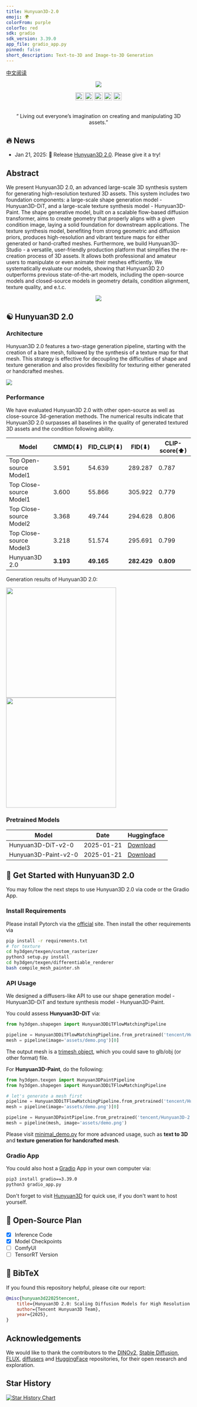 ```yaml
---
title: Hunyuan3D-2.0
emoji: 🌍
colorFrom: purple
colorTo: red
sdk: gradio
sdk_version: 3.39.0
app_file: gradio_app.py
pinned: false
short_description: Text-to-3D and Image-to-3D Generation
---
```


[中文阅读](README_zh_cn.md)

<p align="center">
  <img src="./assets/images/teaser.jpg">


</p>

<div align="center">
  <a href=https://3d.hunyuan.tencent.com target="_blank"><img src=https://img.shields.io/badge/Hunyuan3D-black.svg?logo=homepage height=22px></a>
  <a href=https://huggingface.co/spaces/tencent/Hunyuan3D-2  target="_blank"><img src=https://img.shields.io/badge/%F0%9F%A4%97%20Demo-276cb4.svg height=22px></a>
  <a href=https://huggingface.co/tencent/Hunyuan3D-2 target="_blank"><img src=https://img.shields.io/badge/%F0%9F%A4%97%20Models-d96902.svg height=22px></a>
  <a href=https://3d-models.hunyuan.tencent.com/ target="_blank"><img src= https://img.shields.io/badge/Page-bb8a2e.svg?logo=github height=22px></a>
<a href=https://discord.gg/GuaWYwzKbX target="_blank"><img src= https://img.shields.io/badge/Page-white.svg?logo=discord height=22px></a>
</div>


[//]: # (  <a href=# target="_blank"><img src=https://img.shields.io/badge/Report-b5212f.svg?logo=arxiv height=22px></a>)

[//]: # (  <a href=# target="_blank"><img src= https://img.shields.io/badge/Colab-8f2628.svg?logo=googlecolab height=22px></a>)

[//]: # (  <a href="#"><img alt="PyPI - Downloads" src="https://img.shields.io/pypi/v/mulankit?logo=pypi"  height=22px></a>)

<br>
<p align="center">
“ Living out everyone’s imagination on creating and manipulating 3D assets.”
</p>

## 🔥 News

- Jan 21, 2025: 💬 Release [Hunyuan3D 2.0](https://huggingface.co/spaces/tencent/Hunyuan3D-2). Please give it a try!

## **Abstract**

We present Hunyuan3D 2.0, an advanced large-scale 3D synthesis system for generating high-resolution textured 3D assets.
This system includes two foundation components: a large-scale shape generation model - Hunyuan3D-DiT, and a large-scale
texture synthesis model - Hunyuan3D-Paint.
The shape generative model, built on a scalable flow-based diffusion transformer, aims to create geometry that properly
aligns with a given condition image, laying a solid foundation for downstream applications.
The texture synthesis model, benefiting from strong geometric and diffusion priors, produces high-resolution and vibrant
texture maps for either generated or hand-crafted meshes.
Furthermore, we build Hunyuan3D-Studio - a versatile, user-friendly production platform that simplifies the re-creation
process of 3D assets. It allows both professional and amateur users to manipulate or even animate their meshes
efficiently.
We systematically evaluate our models, showing that Hunyuan3D 2.0 outperforms previous state-of-the-art models,
including the open-source models and closed-source models in geometry details, condition alignment, texture quality, and
e.t.c.



<p align="center">
  <img src="assets/images/system.jpg">
</p>

## ☯️ **Hunyuan3D 2.0**

### Architecture

Hunyuan3D 2.0 features a two-stage generation pipeline, starting with the creation of a bare mesh, followed by the
synthesis of a texture map for that mesh. This strategy is effective for decoupling the difficulties of shape and
texture generation and also provides flexibility for texturing either generated or handcrafted meshes.

<p align="left">
  <img src="assets/images/arch.jpg">
</p>

### Performance

We have evaluated Hunyuan3D 2.0 with other open-source as well as close-source 3d-generation methods.
The numerical results indicate that Hunyuan3D 2.0 surpasses all baselines in the quality of generated textured 3D assets
and the condition following ability.

| Model                   | CMMD(⬇)   | FID_CLIP(⬇) | FID(⬇)      | CLIP-score(⬆) |
|-------------------------|-----------|-------------|-------------|---------------|
| Top Open-source Model1  | 3.591     | 54.639      | 289.287     | 0.787         |
| Top Close-source Model1 | 3.600     | 55.866      | 305.922     | 0.779         |
| Top Close-source Model2 | 3.368     | 49.744      | 294.628     | 0.806         |
| Top Close-source Model3 | 3.218     | 51.574      | 295.691     | 0.799         |
| Hunyuan3D 2.0           | **3.193** | **49.165**  | **282.429** | **0.809**     |

Generation results of Hunyuan3D 2.0:
<p align="left">
  <img src="assets/images/e2e-1.gif"  height=300>
  <img src="assets/images/e2e-2.gif"  height=300>
</p>

### Pretrained Models

| Model                | Date       | Huggingface                                            |
|----------------------|------------|--------------------------------------------------------| 
| Hunyuan3D-DiT-v2-0   | 2025-01-21 | [Download](https://huggingface.co/tencent/Hunyuan3D-2) |
| Hunyuan3D-Paint-v2-0 | 2025-01-21 | [Download](https://huggingface.co/tencent/Hunyuan3D-2) |

## 🤗 Get Started with Hunyuan3D 2.0

You may follow the next steps to use Hunyuan3D 2.0 via code or the Gradio App.

### Install Requirements

Please install Pytorch via the [official](https://pytorch.org/) site. Then install the other requirements via

```bash
pip install -r requirements.txt
# for texture
cd hy3dgen/texgen/custom_rasterizer
python3 setup.py install
cd hy3dgen/texgen/differentiable_renderer
bash compile_mesh_painter.sh
```

### API Usage

We designed a diffusers-like API to use our shape generation model - Hunyuan3D-DiT and texture synthesis model -
Hunyuan3D-Paint.

You could assess **Hunyuan3D-DiT** via:

```python
from hy3dgen.shapegen import Hunyuan3DDiTFlowMatchingPipeline

pipeline = Hunyuan3DDiTFlowMatchingPipeline.from_pretrained('tencent/Hunyuan3D-2')
mesh = pipeline(image='assets/demo.png')[0]
```

The output mesh is a [trimesh object](https://trimesh.org/trimesh.html), which you could save to glb/obj (or other
format) file.

For **Hunyuan3D-Paint**, do the following:

```python
from hy3dgen.texgen import Hunyuan3DPaintPipeline
from hy3dgen.shapegen import Hunyuan3DDiTFlowMatchingPipeline

# let's generate a mesh first
pipeline = Hunyuan3DDiTFlowMatchingPipeline.from_pretrained('tencent/Hunyuan3D-2')
mesh = pipeline(image='assets/demo.png')[0]

pipeline = Hunyuan3DPaintPipeline.from_pretrained('tencent/Hunyuan3D-2')
mesh = pipeline(mesh, image='assets/demo.png')
```

Please visit [minimal_demo.py](minimal_demo.py) for more advanced usage, such as **text to 3D** and **texture generation
for handcrafted mesh**.

### Gradio App

You could also host a [Gradio](https://www.gradio.app/) App in your own computer via:

```bash
pip3 install gradio==3.39.0
python3 gradio_app.py
```

Don't forget to visit [Hunyuan3D](https://3d.hunyuan.tencent.com) for quick use, if you don't want to host yourself.

## 📑 Open-Source Plan

- [x] Inference Code
- [x] Model Checkpoints
- [ ] ComfyUI
- [ ] TensorRT Version

## 🔗 BibTeX

If you found this repository helpful, please cite our report:

```bibtex
@misc{hunyuan3d22025tencent,
    title={Hunyuan3D 2.0: Scaling Diffusion Models for High Resolution Textured 3D Assets Generation},
    author={Tencent Hunyuan3D Team},
    year={2025},
}
```

## Acknowledgements

We would like to thank the contributors to
the [DINOv2](https://github.com/facebookresearch/dinov2), [Stable Diffusion](https://github.com/Stability-AI/stablediffusion), [FLUX](https://github.com/black-forest-labs/flux), [diffusers](https://github.com/huggingface/diffusers)
and [HuggingFace](https://huggingface.co) repositories, for their open research and exploration.

## Star History

<a href="https://star-history.com/#Tencent/Hunyuan3D-2&Date">
 <picture>
   <source media="(prefers-color-scheme: dark)" srcset="https://api.star-history.com/svg?repos=Tencent/Hunyuan3D-2&type=Date&theme=dark" />
   <source media="(prefers-color-scheme: light)" srcset="https://api.star-history.com/svg?repos=Tencent/Hunyuan3D-2&type=Date" />
   <img alt="Star History Chart" src="https://api.star-history.com/svg?repos=Tencent/Hunyuan3D-2&type=Date" />
 </picture>
</a>
